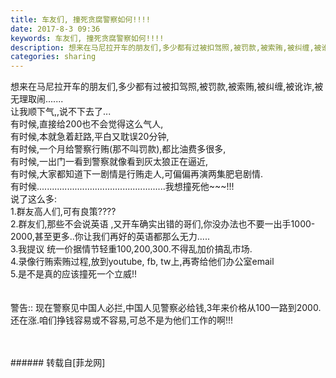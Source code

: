 ```yaml
---
title: 车友们, 撞死贪腐警察如何!!!!
date: 2017-8-3 09:36
keywords: 车友们, 撞死贪腐警察如何!!!!
description: 想来在马尼拉开车的朋友们,多少都有过被扣驾照,被罚款,被索贿,被纠缠,被讹诈,被无理取闹.......让我顺下气,,说不下去了...有时候,直接给200也不会觉得这么气人,有时候,本就急着赶路,平白又耽误20分钟,有时候,一个月给警察行贿(那不叫罚款),都比油费多很多,有时候,一出门一看到警察就像看到灰太狼正在逼近,有时候,大家都知道下一剧情是行贿走人,可偏偏再演两集肥皂剧情.有时候...................................................我想撞死他~~~!!!说了这么多:1.群友高人们,可有良策????2.群友们,那些不会说英语 ,又开车确实出错的哥们,你没办法也不要一出手1000-2000,甚至更多..你让我们再好的英语都那么无力.....3.我提议 统一价据情节轻重100,200,300.不得乱加价搞乱市场.4.录像行贿索贿过程,放到youtube, fb, tw上,再寄给他们办公室email5.是不是真的应该撞死一个立威!!警告:: 现在警察见中国人必拦,中国人见警察必给钱,3年来价格从100一路到2000.还在涨.咱们挣钱容易或不容易,可总不是为他们工作的啊!!!
categories: sharing
---
```

<td class="t_f" id="postmessage_835370">

想来在马尼拉开车的朋友们,多少都有过被扣驾照,被罚款,被索贿,被纠缠,被讹诈,被无理取闹.......<br/>
让我顺下气,,说不下去了...<br/>
有时候,直接给200也不会觉得这么气人,<br/>
有时候,本就急着赶路,平白又耽误20分钟,<br/>
有时候,一个月给警察行贿(那不叫罚款),都比油费多很多,<br/>
有时候,一出门一看到警察就像看到灰太狼正在逼近,<br/>
有时候,大家都知道下一剧情是行贿走人,可偏偏再演两集肥皂剧情.<br/>
有时候...................................................我想撞死他~~~!!!<br/>
说了这么多:<br/>
1.群友高人们,可有良策????<br/>
2.群友们,那些不会说英语 ,又开车确实出错的哥们,你没办法也不要一出手1000-2000,甚至更多..你让我们再好的英语都那么无力.....<br/>
3.我提议 统一价据情节轻重100,200,300.不得乱加价搞乱市场.<br/>
4.录像行贿索贿过程,放到youtube, fb, tw上,再寄给他们办公室email<br/>
5.是不是真的应该撞死一个立威!!<br/>
<br/>
<br/>
警告:: 现在警察见中国人必拦,中国人见警察必给钱,3年来价格从100一路到2000.还在涨.咱们挣钱容易或不容易,可总不是为他们工作的啊!!!<br/>
<br/>
<br/>
</td>
###### 转载自[菲龙网]